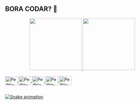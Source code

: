 ## BORA CODAR? 🚀 
<div align="center">
  <a href="https://github.com/P728">
  <img height="170em" src="https://github-readme-stats.vercel.app/api?username=P728&show_icons=true&theme=dracula&include_all_commits=true&count_private=true"/>
  <img height="170em" src="https://github-readme-stats.vercel.app/api/top-langs/?username=P728&layout=compact&langs_count=7&theme=dracula"/>
</div>
  
<div style="display: inline_block"><br>
  <img align="center" alt="Pedro-C++" height="30" width="40" src="https://cdn.jsdelivr.net/gh/devicons/devicon/icons/cplusplus/cplusplus-plain.svg">
  <img align="center" alt="Pedro-Java" height="30" width="40" src="https://cdn.jsdelivr.net/gh/devicons/devicon/icons/java/java-plain.svg">
  <img align="center" alt="Pedro-Js" height="30" width="40" src="https://cdn.jsdelivr.net/gh/devicons/devicon/icons/javascript/javascript-plain.svg">
  <img align="center" alt="Pedro-HTML" height="30" width="40" src="https://cdn.jsdelivr.net/gh/devicons/devicon/icons/html5/html5-plain.svg">
  <img align="center" alt="Pedro-CSS" height="30" width="40" src="https://cdn.jsdelivr.net/gh/devicons/devicon/icons/css3/css3-plain.svg">
</div>
  
  ##
 
<div> 
  
  ![Snake animation](https://github.com/P728/P728/blob/output/github-contribution-grid-snake.svg)
  
</div>
